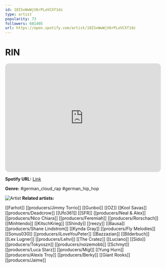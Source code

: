 ```yaml
---
id: 18ISxWwWjV6rPLoVCXf1dz
type: artist
popularity: 73
followers: 681405
url: https://open.spotify.com/artist/18ISxWwWjV6rPLoVCXf1dz
---
```

# RIN

<iframe style="border-radius:12px" src="https://open.spotify.com/embed/artist/18ISxWwWjV6rPLoVCXf1dz" width="100%" height="352" frameBorder="0" allowfullscreen="" allow="autoplay; clipboard-write; encrypted-media; fullscreen; picture-in-picture" loading="lazy"></iframe>

**Spotify URL:** [Link](https://open.spotify.com/artist/18ISxWwWjV6rPLoVCXf1dz)

**Genre:**  #german_cloud_rap #german_hip_hop

![Artist](https://i.scdn.co/image/ab6761610000e5ebab213746f88c8e79ed353453)
**Related artists:**

[[Farhot]]
[[producers/Jimmy Torrio]]
[[Gunboi]]
[[OZ]]
[[Kool Savas]]
[[producers/Deadcrow]]
[[Ufo361]]
[[SFR]]
[[producers/Neal & Alex]]
[[producers/Nico Chiara]]
[[producers/Feremiah]]
[[producers/Rorschach]]
[[Minhtendo]]
[[KitschKrieg]]
[[Shindy]]
[[reezy]]
[[Bausa]]
[[producers/Shane Lindstrom]]
[[Kynda Gray]]
[[producers/Fly Melodies]]
[[Sonus030]]
[[producers/iLoveYouPeter]]
[[Bazzazian]]
[[Bilderbuch]]
[[Lex Lugner]]
[[producers/Lehvi]]
[[The Cratez]]
[[Luciano]]
[[Sido]]
[[producers/Tokyoszn]]
[[producers/noizemobb]]
[[Schmyt]]
[[producers/Luca Starz]]
[[producers/Migl]]
[[Yung Hurn]]
[[producers/Alexis Troy]]
[[producers/Berky]]
[[Giant Rooks]]
[[producers/Jaime]]
